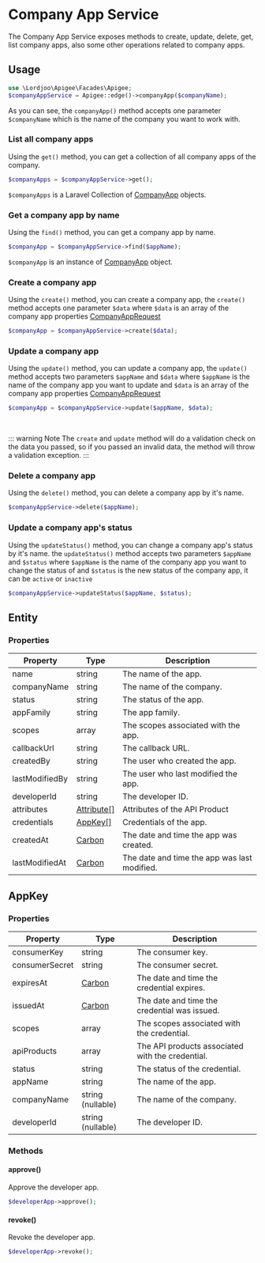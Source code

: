 # Company App Service
The Company App Service exposes methods to create, update, delete, get, list company apps, also some other operations related to company apps.


## Usage

```php
use \Lordjoo\Apigee\Facades\Apigee;
$companyAppService = Apigee::edge()->companyApp($companyName);
```
As you can see, the `companyApp()` method accepts one parameter `$companyName` which is the name of the company you want to work with.


### List all company apps
Using the `get()` method, you can get a collection of all company apps of the company.
```php
$companyApps = $companyAppService->get();
```
`$companyApps` is a Laravel Collection of [CompanyApp](#entity) objects.


### Get a company app by name
Using the `find()` method, you can get a company app by name.
```php
$companyApp = $companyAppService->find($appName);
```
`$companyApp` is an instance of [CompanyApp](#entity) object.


### Create a company app
Using the `create()` method, you can create a company app, the `create()` method accepts one parameter `$data`
where `$data` is an array of the company app properties [CompanyAppRequest](https://apidocs.apigee.com/management/apis/post/organizations/%7Borg_name%7D/companies/%7Bcompany_name%7D/apps)
```php
$companyApp = $companyAppService->create($data);
```

### Update a company app
Using the `update()` method, you can update a company app, the `update()` method accepts two parameters `$appName` and `$data`
where `$appName` is the name of the company app you want to update
and `$data` is an array of the company app properties [CompanyAppRequest](https://apidocs.apigee.com/management/apis/post/organizations/%7Borg_name%7D/companies/%7Bcompany_name%7D/apps)
```php
$companyApp = $companyAppService->update($appName, $data);
```

<br>

::: warning Note
The `create` and `update` method will do a validation check on the data you passed, so if you passed an invalid data, the method will throw a validation exception.
:::

### Delete a company app
Using the `delete()` method, you can delete a company app by it's name.
```php
$companyAppService->delete($appName);
```

### Update a company app's status

Using the `updateStatus()` method, you can change a company app's status by it's name. the `updateStatus()` method accepts two parameters `$appName` and `$status`
where `$appName` is the name of the company app you want to change the status of
and `$status` is the new status of the company app, it can be `active` or `inactive`
```php
$companyAppService->updateStatus($appName, $status);
```

## Entity
### Properties

| Property | Type                                      | Description |
| -------- |-------------------------------------------| ----------- |
| name | string                                    | The name of the app. |
| companyName | string                                    | The name of the company. |
| status | string                                    | The status of the app. |
| appFamily | string                                    | The app family. |
| scopes | array                                     | The scopes associated with the app. |
| callbackUrl | string                                    | The callback URL. |
| createdBy | string                                    | The user who created the app. |
| lastModifiedBy | string                                    | The user who last modified the app. |
| developerId | string                                    | The developer ID. |
| attributes  | [Attribute[]](/api/edge/attribute)        | Attributes of the API Product |
| credentials | [AppKey[]](#appkey)                       | Credentials of the app. |
| createdAt | [Carbon](https://carbon.nesbot.com/docs/) | The date and time the app was created. |
| lastModifiedAt | [Carbon](https://carbon.nesbot.com/docs/) | The date and time the app was last modified. |

## AppKey
### Properties

| Property | Type                                      | Description |
| -------- |-------------------------------------------| ----------- |
| consumerKey | string                                    | The consumer key. |
| consumerSecret | string                                    | The consumer secret. |
| expiresAt | [Carbon](https://carbon.nesbot.com/docs/) | The date and time the credential expires. |
| issuedAt | [Carbon](https://carbon.nesbot.com/docs/) | The date and time the credential was issued. |
| scopes | array                                     | The scopes associated with the credential. |
| apiProducts | array                                     | The API products associated with the credential. |
| status | string                                    | The status of the credential. |
| appName | string                                    | The name of the app. |
| companyName | string  (nullable)                        | The name of the company. |
| developerId | string  (nullable)                        | The developer ID. |


### Methods

#### approve()
Approve the developer app.
```php
$developerApp->approve();
```

#### revoke()
Revoke the developer app.
```php
$developerApp->revoke();
```

